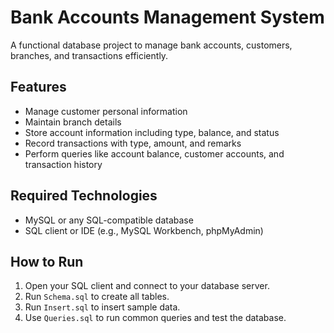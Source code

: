 # Bank Accounts Management System

A functional database project to manage bank accounts, customers, branches, and transactions efficiently.

## Features
- Manage customer personal information
- Maintain branch details
- Store account information including type, balance, and status
- Record transactions with type, amount, and remarks
- Perform queries like account balance, customer accounts, and transaction history

## Required Technologies
- MySQL or any SQL-compatible database
- SQL client or IDE (e.g., MySQL Workbench, phpMyAdmin)

## How to Run
1. Open your SQL client and connect to your database server.
2. Run `Schema.sql` to create all tables.
3. Run `Insert.sql` to insert sample data.
4. Use `Queries.sql` to run common queries and test the database.
